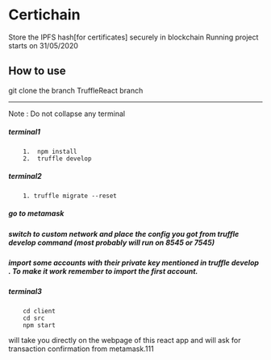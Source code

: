 # Certichain
Store the IPFS hash[for certificates] securely in blockchain
Running project starts on 31/05/2020

## How to use
git clone the branch TruffleReact branch

--- 
Note : Do not collapse any terminal

##### terminal1
```
    1.  npm install
    2.  truffle develop
```
##### terminal2
```terminal2
    1. truffle migrate --reset
```
##### go to metamask
##### switch to custom network and place the config you got from truffle develop command (most probably will run on 8545 or 7545)
##### import some accounts with their private key mentioned in truffle develop . To make it work remember to import the first account.

##### terminal3
```terminal3
    cd client 
    cd src
    npm start
```

will take you directly on the webpage of this react app
and will ask for transaction confirmation from metamask.111
